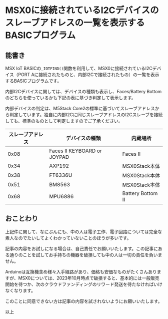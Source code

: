 # MSX0に接続されているI2Cデバイスのスレーブアドレスの一覧を表示するBASICプログラム <!-- omit in toc -->


## 能書き

MSX IoT BASICの`_IOTFIND()`関数を利用して、MSX0に接続されているI2Cデバイス（PORT Aに接続されたものと、内部I2Cで接続されたもの）の一覧を表示するBASICプログラムです。

内部I2Cデバイスに関しては、デバイスの種類も表示し、Faces/Battery Bottomのどちらを使っているかも下記の表に基づき判定して表示します。

内部デバイスの判定は、M5Stack Core2の標準に基づいてスレーブアドレスから判定しています。独自に内部I2Cに同じスレーブアドレスのI2Cスレーブを接続しても、標準のものとして判定しますのでご了承ください。

|スレーブアドレス|デバイスの種類 |内蔵場所|
|------------------------|----------------------|------------|
|0x08| Faces II KEYBOARD or JOYPAD| Faces II |
|0x34|AXP192| MSX0Stack本体|
|0x38|FT6336U|MSX0Stack本体|
|0x51|BM8563|MSX0Stack本体|
|0x68|MPU6886|Battery Bottom II|

## おことわり

上記件に関して、なにぶんにも、中の人は電子工作、電子回路については完全な素人なのでたいしてよくわかっていないことのほうが多いです。

記事の内容をお試しになる場合は、自己責任でお願いいたします。この記事にある通りのことを試してお手持ちの機器を破損しても中の人は一切の責任を負いません。

Arduinoは互換機含め様々入手経路があり、価格も安価なものがたくさんありますが、MSX0については、2023年10月時点で破損すると、基本的には一般販売開始を待つか、次のクラウドファンディングのリワード発送を待たなければいけなくなります。

このことに同意できない方は記事の内容を試されないようにお願いいたします。

以上
